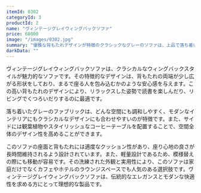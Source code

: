 ```yaml
---
itemId: 0302
categoryId: 3
productId: 2
name: "ヴィンテージグレイウィングバックソファ"
price: 68000
image: "/images/0302.jpg"
summary: "優雅な背もたれデザインが特徴のクラシックなグレーのソファは、上品で落ち着いた雰囲気を提供します。" 
darkData: ""
---
```


ヴィンテージグレイウィングバックソファは、クラシカルなウィングバックスタイルが魅力的なソファです。その特徴的なデザインは、背もたれの両端が少し広がる形状をしており、まるで座る人を包み込むかのような安心感を与えます。この高い背もたれのデザインにより、リラックスした姿勢で読書を楽しんだり、リビングでくつろいだりするのに最適です。

落ち着いたグレーのファブリックは、どんな空間にも調和しやすく、モダンなインテリアにもクラシカルなデザインにも合わせやすいのが特徴です。また、サイドには観葉植物やスタイリッシュなコーヒーテーブルを配置することで、空間全体のデザイン性を高めることができます。

このソファの座面と背もたれには適度なクッション性があり、座り心地の良さが長時間維持されるよう設計されています。また、軽量設計であるため、模様替えの際にも移動が容易です。その洗練された外観と実用性により、このソファは家庭だけでなくカフェやホテルのラウンジスペースでも人気のある選択肢です。ヴィンテージグレイウィングバックソファは、伝統的なエレガンスとモダンな快適性を求める方にとって理想的な製品です。
